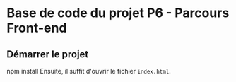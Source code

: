# Base de code du projet P6 - Parcours Front-end

## Démarrer le projet

npm install
Ensuite, il suffit d'ouvrir le fichier `index.html`.

